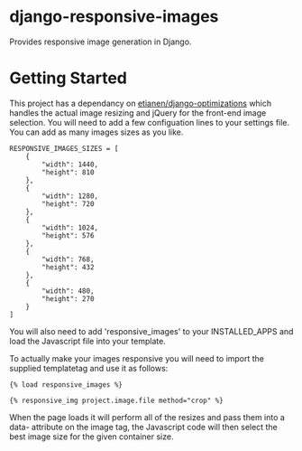 django-responsive-images
========================

Provides responsive image generation in Django.


Getting Started
===============

This project has a dependancy on [etianen/django-optimizations](https://github.com/etianen/django-optimizations) which handles the actual image resizing and jQuery for the front-end image selection.  You will need to add a few configuation lines to your settings file. You can add as many images sizes as you like.

```
RESPONSIVE_IMAGES_SIZES = [
    {
        "width": 1440,
        "height": 810
    },
    {
        "width": 1280,
        "height": 720
    },
    {
        "width": 1024,
        "height": 576
    },
    {
        "width": 768,
        "height": 432
    },
    {
        "width": 480,
        "height": 270
    }
]

```

You will also need to add 'responsive_images' to your INSTALLED_APPS and load the Javascript file into your template.

To actually make your images responsive you will need to import the supplied templatetag and use it as follows:

```
{% load responsive_images %}

{% responsive_img project.image.file method="crop" %}
```

When the page loads it will perform all of the resizes and pass them into a data- attribute on the image tag, the Javascript code will then select the best image size for the given container size.
